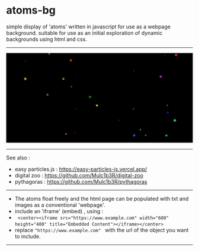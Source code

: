 # atoms-bg

simple display of 'atoms' written in javascript for use as a webpage background.
suitable for use as an initial exploration of dynamic backgrounds using html and css.
**************************************************************************************************
![Alt Text](atoms.png)
**************************************************************************************************
See also :
* easy particles.js : https://easy-particles-js.vercel.app/
* digital zoo : https://github.com/Mulc1b3R/digital-zoo
* pythagoras : https://github.com/Mulc1b3R/pythagoras
*************************************************************************************************** 
* The atoms float freely and the html page can be populated with txt and images as a conventional 'webpage'.
* include an 'iframe' (embed) , using :
* ``` <center><iframe src="https://www.example.com" width="600" height="400" title="Embedded Content"></iframe></center>```
* replace ```"https://www.example.com" ``` with the url of the object you want to include.
*****************************************************************************************************
